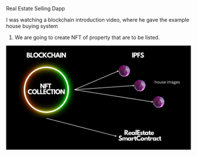 Real Estate Selling Dapp

I was watching a blockchain introduction video, where he gave the example house buying system

1) We are going to create NFT of property that are to be listed.


![nft part](readmeimages/1.png)